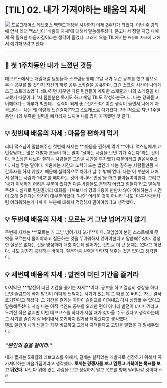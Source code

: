# [TIL] 02. 내가 가져야하는 배움의 자세
![](https://images.velog.io/images/yekyeong/post/791e42ad-3afb-434b-9ab2-de2c8298a960/TIL.png)
프로그래머스 데브코스 백엔드과정을 시작한지 이제 2주차가 되었다. 이번 주 강의에 앞서 리더 맥스님이 '배움의 자세'에 대해서 말씀해주셨다. 듣고나서 정말 지금 나에게 꼭 필요한 마음가짐이라는 생각이 들었다. 그래서 오늘 TIL에서는 `배움의 자세`에 대해서 얘기해보려고 한다.

---
## 💭 첫 1주차동안 내가 느꼈던 것들
데브코스에서는 매일매일 팀원들과 스크럼을 통해 그날 내가 무슨 공부를 했고 앞으로 무슨 공부를 할 것인지 자신의 하루 공부 스케쥴을 공유한다. 그런 스크럼 시간이 나에게 조금 스트레스였다. 왜냐하면 자꾸만 다른 팀원들이 계획한 스케쥴과 나의 스케쥴을 비교했기 때문이다. '저 팀원분은 독서도 하고 매일 TIL도 작성하는구나... 나는 강의듣고 이해하기도 하루가 벅찬데... 실력이 되게 좋으신가보다' 이런 생각이 들면서 나에게 자극보다는 '나는 왜 이렇게 느린걸까?'하고 스트레스로 다가왔다. 전반적으로 지난 1주일동안 나의 부족한 실력을 뼈저리게 느끼며 나를 많이 자책했던 것 같다.
<br>
## 💡 첫번째 배움의 자세 : 마음을 편하게 먹기
리더 맥스님이 말씀해주신 첫번째 자세는 **'마음을 편하게 먹기'**이다. 맥스님에게 고민상담하는 많은 개발자 분들이 하는 말이 "잘하는 사람을 보면 기가 죽는다"라는 것이다. 맥스님은 나보다 잘하는 사람들은 그만큼 시간을 투자했기 때문이라고 말씀해주셨다. 사실 맞는 말이다. 배움에는 시간과 노력이 드는 법인데 나는 잘하는 사람들만큼 시간투자를 하지 않았기 때문에 실력적으로 차이가 날 수 밖에 없다. 나는 이 부분에 대해서 잘하는 사람과 '비교'를 해야하는 것이 아니라 '인정'을 하고 받아들여야한다. 
그리고 '내가 이해하기 어려운 부분이 있다면 다른 사람들도 분명히 어렵고 힘들다'라고 말씀해주셨다. 실제로 팀원들끼리 대화를 나눠보니까 강의내용이 만만치 않아 이해하는데 시간이 오래 걸린다는 의견이 대부분이었다. '나만' 어려운 것이 아니라 '나도' 다른사람들처럼 어려워하는거니까 이 부분에 대해서 걱정하지 말아야겠다고 생각했다.
<br>
## 💡 두번째 배움의 자세 : 모르는 거 그냥 넘어가지 않기
두번째 자세는 **'모르는 거 그냥 넘어가지 않기'**이다. 끊임없이 본인 스스로에게 무엇을 모르는지 물어야하고 질문하는 것을 두려워하지 않아야한다고 말씀해주셨다. 멍청한 질문은 없다는 것을 명심하며 대충 아는데 넘어가는 것만큼 더 큰 문제는 없다고 하셨다. 나도 굉장히 공감하는 바이다. 질문만큼 실력을 탄탄히 해주는 것은 없다고 생각한다. 
<br>
## 💡 세번째 배움의 자세 : 발전이 더딘 기간을 즐겨라
마지막은 **'발전이 더딘 기간을 즐기는 자세'**이다. 공부를 하고 열심히 성장을 하다보면 슬럼프에 빠져 발전이 더디게 느껴지는 시기가 있는데 그 때를 못 버티는 자는 결국 포기한다고 하셨다. 그 기간을 즐기는 자만이 슬럼프를 이겨내고 다시 성장할 수 있다고 말씀해주셨다. 사실 나는 아직 백엔드 공부를 오래한 편이 아니라 발전이 더디다?!라고 느껴진 적은 없지만 이번 데브코스를 하다가 지칠 때가 찾아올 수도 있다고 생각하는데 그 시기를 즐겁게 잘 버텨내서 포기하지 않게끔 해야겠다고 생각했다.
<br>
멘토 앨런이 내가 남들과 자꾸 비교하고 그래서 자책한다고 고민을 말했을 때 말해주었다.
### _"본인의 길을 걸어라."_
내가 짧게는 5개월의 데브코스를 위해서, 길게는 실력있는 개발자로 성장하기 위해서 꼭 가져야하는 마음가짐이라고 생각했다. **토끼는 경쟁자를 보고 멈췄고 거북이는 목표를 보고 뛰었다.** 나보다 위에 있는 사람을 보고 상심하지 말고 목표를 향해 달려나갈 것이다!🔥🔥

---